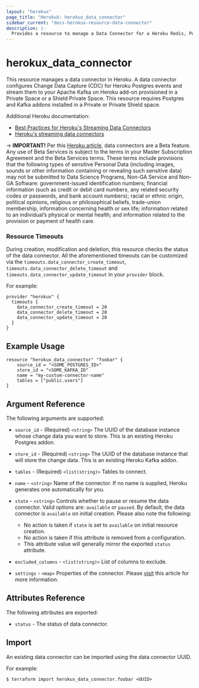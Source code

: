 ```yaml
---
layout: "herokux"
page_title: "HerokuX: herokux_data_connector"
sidebar_current: "docs-herokux-resource-data-connector"
description: |-
  Provides a resource to manage a Data Connector for a Heroku Redis, Postgres, or Kafka addon.
---
```


# herokux\_data\_connector

This resource manages a data connector in Heroku. A data connector configures Change Data Capture (CDC)
for Heroku Postgres events and stream them to your Apache Kafka on Heroku add-on provisioned in a Private Space
or a Shield Private Space. This resource requires Postgres and Kafka addons installed in a Private or Private Shield space.

Additional Heroku documentation:
- [Best Practices for Heroku's Streaming Data Connectors](https://devcenter.heroku.com/articles/best-practices-for-heroku-data-connectors)
- [Heroku's streaming data connectors](https://devcenter.heroku.com/articles/heroku-data-connectors)

-> **IMPORTANT!**
Per this [Heroku article](https://devcenter.heroku.com/articles/heroku-data-connectors), data connectors are a Beta feature.
Any use of Beta Services is subject to the terms in your Master Subscription Agreement and the Beta Services terms.
These terms include provisions that the following types of sensitive Personal Data (including images, sounds or other
information containing or revealing such sensitive data) may not be submitted to Data Science Programs, Non-GA Service
and Non-GA Software: government-issued identification numbers; financial information (such as credit or debit card numbers,
any related security codes or passwords, and bank account numbers); racial or ethnic origin, political opinions, religious
or philosophical beliefs, trade-union membership, information concerning health or sex life; information related to an individual’s
physical or mental health; and information related to the provision or payment of health care.

### Resource Timeouts
During creation, modification and deletion, this resource checks the status of the data connector.
All the aforementioned timeouts can be customized
via the `timeouts.data_connector_create_timeout`, `timeouts.data_connector_delete_timeout`
and `timeouts.data_connector_update_timeout` in your `provider` block.

For example:
```hcl-terraform
provider "herokux" {
  timeouts {
    data_connector_create_timeout = 20
    data_connector_delete_timeout = 20
    data_connector_update_timeout = 20
  }
}
```

## Example Usage

```hcl-terraform
resource "herokux_data_connector" "foobar" {
	source_id = "<SOME_POSTGRES_ID>"
	store_id = "<SOME_KAFKA_ID"
	name = "my-custom-connector-name"
	tables = ["public.users"]
}
```

## Argument Reference

The following arguments are supported:

* `source_id` - (Required) `<string>` The UUID of the database instance whose change data you want to store.
This is an existing Heroku Postgres addon.

* `store_id` - (Required) `<string>` The UUID of the database instance that will store the change data.
This is an existing Heroku Kafka addon.

* `tables` - (Required) `<list(string)>` Tables to connect.

* `name` - `<string>` Name of the connector. If no name is supplied, Heroku generates one automatically for you.

* `state` - `<string>` Controls whether to pause or resume the data connector. Valid options are: `available` or `paused`.
By default, the data connector is `available` on initial creation. Please also note the following:
  - No action is taken if `state` is set to `available` on initial resource creation.
  - No action is taken if this attribute is removed from a configuration.
  - This attribute value will generally mirror the exported `status` attribute.

* `excluded_columns` - `<list(string)>` List of columns to exclude.

* `settings` - `<map>` Properties of the connector. Please [visit](https://devcenter.heroku.com/articles/heroku-data-connectors#update-configuration)
this article for more information.

## Attributes Reference

The following attributes are exported:

* `status` - The status of data connector.

## Import

An existing data connector can be imported using the data connector UUID.

For example:
```shell script
$ terraform import herokux_data_connector.foobar <UUID>
```